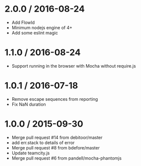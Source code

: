 2.0.0 / 2016-08-24 
==================
* Add FlowId
* Minimum nodejs engine of 4+
* Add some eslint magic


1.1.0 / 2016-08-24 
==================

  * Support running in the browser with Mocha without require.js

1.0.1 / 2016-07-18
==================

  * Remove escape sequences from reporting
  * Fix NaN duration

1.0.0 / 2015-09-30
==================

  * Merge pull request #14 from debitoor/master
  * add err.stack to details of error
  * Merge pull request #8 from bdefore/master
  * Update teamcity.js
  * Merge pull request #6 from pandell/mocha-phantomjs
